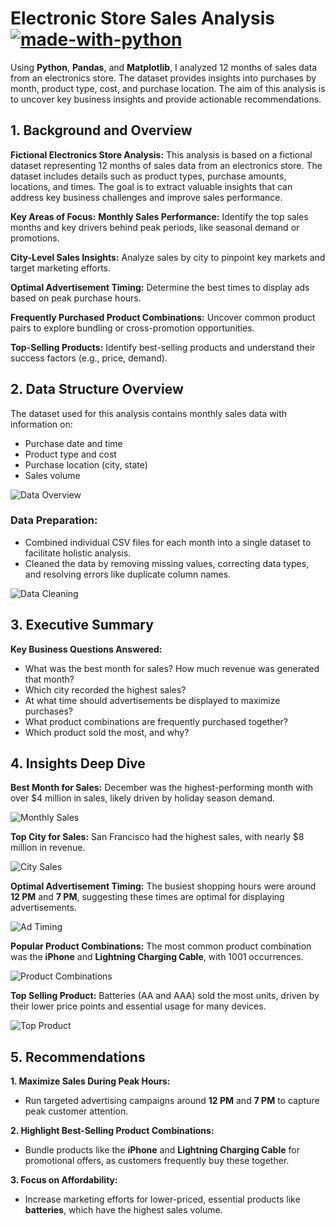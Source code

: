 
# Electronic Store Sales Analysis [![made-with-python](https://img.shields.io/badge/Made%20with-Python-1f425f.svg)](https://www.python.org/)

Using **Python**, **Pandas**, and **Matplotlib**, I analyzed 12 months of sales data from an electronics store. The dataset provides insights into purchases by month, product type, cost, and purchase location. The aim of this analysis is to uncover key business insights and provide actionable recommendations.

## 1. Background and Overview

**Fictional Electronics Store Analysis:**
This analysis is based on a fictional dataset representing 12 months of sales data from an electronics store. The dataset includes details such as product types, purchase amounts, locations, and times. The goal is to extract valuable insights that can address key business challenges and improve sales performance.

**Key Areas of Focus:**
**Monthly Sales Performance:** Identify the top sales months and key drivers behind peak periods, like seasonal demand or promotions.

**City-Level Sales Insights:** Analyze sales by city to pinpoint key markets and target marketing efforts.

**Optimal Advertisement Timing:** Determine the best times to display ads based on peak purchase hours.

**Frequently Purchased Product Combinations:** Uncover common product pairs to explore bundling or cross-promotion opportunities.

**Top-Selling Products:** Identify best-selling products and understand their success factors (e.g., price, demand).
## 2. Data Structure Overview

The dataset used for this analysis contains monthly sales data with information on:
- Purchase date and time
- Product type and cost
- Purchase location (city, state)
- Sales volume

![Data Overview](https://snipboard.io/31niNx.jpg)

### Data Preparation:
- Combined individual CSV files for each month into a single dataset to facilitate holistic analysis.
- Cleaned the data by removing missing values, correcting data types, and resolving errors like duplicate column names.

![Data Cleaning](https://github.com/user-attachments/assets/cee29e3f-439e-480f-ab64-6cdb5f020c7e)

## 3. Executive Summary

**Key Business Questions Answered:**
- What was the best month for sales? How much revenue was generated that month?
- Which city recorded the highest sales?
- At what time should advertisements be displayed to maximize purchases?
- What product combinations are frequently purchased together?
- Which product sold the most, and why?

## 4. Insights Deep Dive

**Best Month for Sales:**
December was the highest-performing month with over $4 million in sales, likely driven by holiday season demand.

![Monthly Sales](https://github.com/user-attachments/assets/43f8dc4f-5fe6-4f01-85fe-325f5d44780f)

**Top City for Sales:**
San Francisco had the highest sales, with nearly $8 million in revenue.

![City Sales](https://github.com/user-attachments/assets/7fd075d5-220d-4f81-beb7-b18250f8a9a5)

**Optimal Advertisement Timing:**
The busiest shopping hours were around **12 PM** and **7 PM**, suggesting these times are optimal for displaying advertisements.

![Ad Timing](https://github.com/user-attachments/assets/051131fe-d0f4-46d2-b058-966852bf4c2b)

**Popular Product Combinations:**
The most common product combination was the **iPhone** and **Lightning Charging Cable**, with 1001 occurrences.

![Product Combinations](https://github.com/user-attachments/assets/c8119e65-8daa-4f7b-85a0-d27a106e6bcd)

**Top Selling Product:**
Batteries (AA and AAA) sold the most units, driven by their lower price points and essential usage for many devices.

![Top Product](https://github.com/user-attachments/assets/598d2773-c736-4891-aec8-69bea961f9cb)

## 5. Recommendations

**1. Maximize Sales During Peak Hours:**
- Run targeted advertising campaigns around **12 PM** and **7 PM** to capture peak customer attention.

**2. Highlight Best-Selling Product Combinations:**
- Bundle products like the **iPhone** and **Lightning Charging Cable** for promotional offers, as customers frequently buy these together.

**3. Focus on Affordability:**
- Increase marketing efforts for lower-priced, essential products like **batteries**, which have the highest sales volume.
